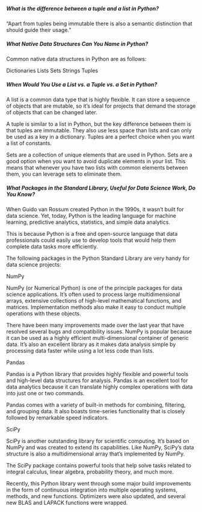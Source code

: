 ##### What is the difference between a tuple and a list in Python?
“Apart from tuples being immutable there is also a semantic distinction that should guide their usage.” 

##### What Native Data Structures Can You Name in Python?
Common native data structures in Python are as follows:

Dictionaries
Lists
Sets
Strings
Tuples


##### When Would You Use a List vs. a Tuple vs. a Set in Python?
A list is a common data type that is highly flexible. It can store a sequence of objects that are mutable, so it’s ideal for projects that demand the storage of objects that can be changed later.

A tuple is similar to a list in Python, but the key difference between them is that tuples are immutable. They also use less space than lists and can only be used as a key in a dictionary. Tuples are a perfect choice when you want a list of constants.

Sets are a collection of unique elements that are used in Python. Sets are a good option when you want to avoid duplicate elements in your list. This means that whenever you have two lists with common elements between them, you can leverage sets to eliminate them.


##### What Packages in the Standard Library, Useful for Data Science Work, Do You Know?
When Guido van Rossum created Python in the 1990s, it wasn’t built for data science. Yet, today, Python is the leading language for machine learning, predictive analytics, statistics, and simple data analytics.

This is because Python is a free and open-source language that data professionals could easily use to develop tools that would help them complete data tasks more efficiently.

The following packages in the Python Standard Library are very handy for data science projects:

NumPy

NumPy (or Numerical Python) is one of the principle packages for data science applications. It’s often used to process large multidimensional arrays, extensive collections of high-level mathematical functions, and matrices. Implementation methods also make it easy to conduct multiple operations with these objects.

There have been many improvements made over the last year that have resolved several bugs and compatibility issues. NumPy is popular because it can be used as a highly efficient multi-dimensional container of generic data. It’s also an excellent library as it makes data analysis simple by processing data faster while using a lot less code than lists.

Pandas

Pandas is a Python library that provides highly flexible and powerful tools and high-level data structures for analysis. Pandas is an excellent tool for data analytics because it can translate highly complex operations with data into just one or two commands.

Pandas comes with a variety of built-in methods for combining, filtering, and grouping data. It also boasts time-series functionality that is closely followed by remarkable speed indicators.

SciPy

SciPy is another outstanding library for scientific computing. It’s based on NumPy and was created to extend its capabilities. Like NumPy, SciPy’s data structure is also a multidimensional array that’s implemented by NumPy.

The SciPy package contains powerful tools that help solve tasks related to integral calculus, linear algebra, probability theory, and much more.

Recently, this Python library went through some major build improvements in the form of continuous integration into multiple operating systems, methods, and new functions. Optimizers were also updated, and several new BLAS and LAPACK functions were wrapped.



##### 



##### 


##### 


##### 



##### 



##### 


##### 



##### 
